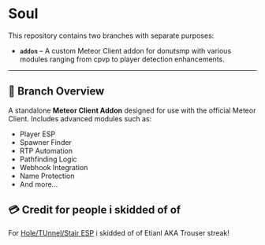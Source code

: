 # Soul

This repository contains two branches with separate purposes:

- **`addon`** – A custom Meteor Client addon for donutsmp with various modules ranging from cpvp to player detection enhancements.

---

## 📂 Branch Overview

A standalone **Meteor Client Addon** designed for use with the official Meteor Client. Includes advanced modules such as:

- Player ESP
- Spawner Finder
- RTP Automation
- Pathfinding Logic
- Webhook Integration
- Name Protection
- And more...


## 💳 Credit for people i skidded of of
For [Hole/TUnnel/Stair ESP](https://github.com/etianl/Trouser-Streak/blob/main/src/main/java/pwn/noobs/trouserstreak/modules/HoleAndTunnelAndStairsESP.java)  i skidded of of Etianl AKA Trouser streak!
